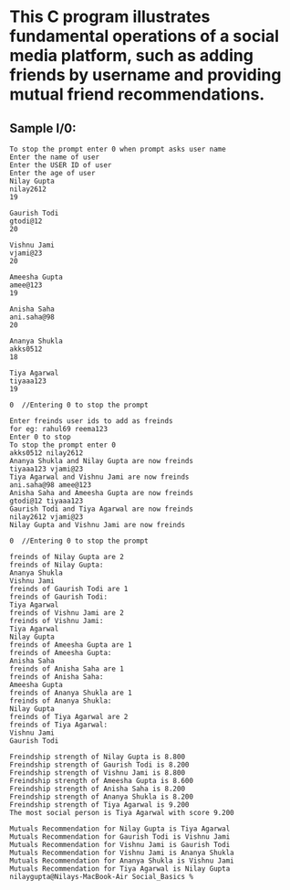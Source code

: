 # This C program illustrates fundamental operations of a social media platform, such as adding friends by username and providing mutual friend recommendations.
## Sample I/0: 
    To stop the prompt enter 0 when prompt asks user name
    Enter the name of user
    Enter the USER ID of user
    Enter the age of user 
    Nilay Gupta 
    nilay2612  
    19

    Gaurish Todi  
    gtodi@12
    20

    Vishnu Jami
    vjami@23
    20

    Ameesha Gupta 
    amee@123
    19

    Anisha Saha
    ani.saha@98
    20

    Ananya Shukla
    akks0512
    18

    Tiya Agarwal
    tiyaaa123
    19

    0  //Entering 0 to stop the prompt

    Enter freinds user ids to add as freinds
    for eg: rahul69 reema123
    Enter 0 to stop
    To stop the prompt enter 0
    akks0512 nilay2612
    Ananya Shukla and Nilay Gupta are now freinds
    tiyaaa123 vjami@23
    Tiya Agarwal and Vishnu Jami are now freinds
    ani.saha@98 amee@123
    Anisha Saha and Ameesha Gupta are now freinds
    gtodi@12 tiyaaa123
    Gaurish Todi and Tiya Agarwal are now freinds
    nilay2612 vjami@23
    Nilay Gupta and Vishnu Jami are now freinds

    0  //Entering 0 to stop the prompt

    freinds of Nilay Gupta are 2
    freinds of Nilay Gupta:
    Ananya Shukla
    Vishnu Jami
    freinds of Gaurish Todi are 1
    freinds of Gaurish Todi:
    Tiya Agarwal
    freinds of Vishnu Jami are 2
    freinds of Vishnu Jami:
    Tiya Agarwal
    Nilay Gupta
    freinds of Ameesha Gupta are 1
    freinds of Ameesha Gupta:
    Anisha Saha
    freinds of Anisha Saha are 1
    freinds of Anisha Saha:
    Ameesha Gupta
    freinds of Ananya Shukla are 1
    freinds of Ananya Shukla:
    Nilay Gupta
    freinds of Tiya Agarwal are 2
    freinds of Tiya Agarwal:
    Vishnu Jami
    Gaurish Todi

    Freindship strength of Nilay Gupta is 8.800
    Freindship strength of Gaurish Todi is 8.200
    Freindship strength of Vishnu Jami is 8.800
    Freindship strength of Ameesha Gupta is 8.600
    Freindship strength of Anisha Saha is 8.200
    Freindship strength of Ananya Shukla is 8.200
    Freindship strength of Tiya Agarwal is 9.200
    The most social person is Tiya Agarwal with score 9.200

    Mutuals Recommendation for Nilay Gupta is Tiya Agarwal
    Mutuals Recommendation for Gaurish Todi is Vishnu Jami
    Mutuals Recommendation for Vishnu Jami is Gaurish Todi
    Mutuals Recommendation for Vishnu Jami is Ananya Shukla
    Mutuals Recommendation for Ananya Shukla is Vishnu Jami
    Mutuals Recommendation for Tiya Agarwal is Nilay Gupta
    nilaygupta@Nilays-MacBook-Air Social_Basics % 